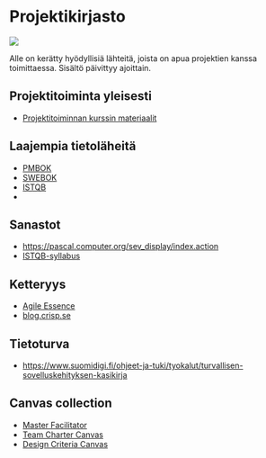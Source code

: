 # Projektikirjasto

![](https://openclipart.org/image/300px/svg_to_png/268463/Library-no-text.png)

Alle on kerätty hyödyllisiä lähteitä, joista on apua projektien kanssa toimittaessa. Sisältö päivittyy ajoittain.



## Projektitoiminta yleisesti

* [Projektitoiminnan kurssin materiaalit](http://ttc2070.pages.labranet.jamk.fi/amk/20-projektihallinta/projektihallinta/)

## Laajempia tietoläheitä 

* [PMBOK](https://www.pmi.org/pmbok-guide-standards)
* [SWEBOK](https://www.computer.org/web/swebok/v3)
* [ISTQB](https://www.istqb.org/)
* []()

## Sanastot

* https://pascal.computer.org/sev_display/index.action
* [ISTQB-syllabus]()

## Ketteryys

* [Agile Essence](https://www.ivarjacobson.com/services/agile-essentials-starter-pack-agile-practices)
* [blog.crisp.se](https://blog.crisp.se/)

## Tietoturva

* https://www.suomidigi.fi/ohjeet-ja-tuki/tyokalut/turvallisen-sovelluskehityksen-kasikirja

## Canvas collection

* [Master Facilitator](http://masterfacilitator.com/canvas-collection/)
* [Team Charter Canvas](https://designabetterbusiness.com/2017/08/24/team-charter-canvas/)
* [Design Criteria Canvas](https://skillsofthemodernage.com.au/downloads/playshop/dabb-design-criteria-canvas.pdf)

